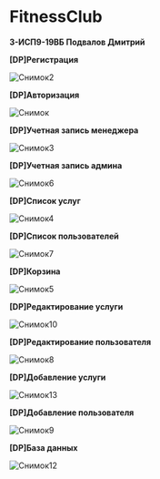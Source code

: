 # FitnessClub
<b>3-ИСП9-19ВБ Подвалов Дмитрий</b>

<b>[DP]Регистрация</b>

![Снимок2](https://user-images.githubusercontent.com/125256682/228166400-527a1e60-9156-4183-8db1-00c105ac5d07.PNG)

<b>[DP]Авторизация</b>

![Снимок](https://user-images.githubusercontent.com/125256682/228166432-27101c9b-01f7-463d-83e4-6fe8ca6151cd.PNG)

<b>[DP]Учетная запись менеджера</b>

![Снимок3](https://user-images.githubusercontent.com/125256682/228166473-f2b138db-f22c-4ac5-9e8a-d3e0eb83c84d.PNG)

<b>[DP]Учетная запись админа</b>

![Снимок6](https://user-images.githubusercontent.com/125256682/228166522-f476acf8-edc8-4b10-8d2f-5cccb9b18296.PNG)

<b>[DP]Список услуг</b>

![Снимок4](https://user-images.githubusercontent.com/125256682/228166568-7f71b5ff-4c7b-460f-9079-7aeb299dabe5.PNG)

<b>[DP]Список пользователей</b>

![Снимок7](https://user-images.githubusercontent.com/125256682/228166623-d7643a42-8be2-4121-96e1-0a46758b175c.PNG)

<b>[DP]Корзина</b>

![Снимок5](https://user-images.githubusercontent.com/125256682/228166687-c54cfe94-6839-45a3-abbf-9a7efdde6ce7.PNG)

<b>[DP]Редактирование услуги</b>

![Снимок10](https://user-images.githubusercontent.com/125256682/228166750-5b0a560f-44ad-4907-9a04-94963257c539.PNG)

<b>[DP]Редактирование пользователя</b>

![Снимок8](https://user-images.githubusercontent.com/125256682/228166830-b81d567a-dcfa-4024-bfc8-eb1887e38773.PNG)

<b>[DP]Добавление услуги</b>

![Снимок13](https://user-images.githubusercontent.com/125256682/228167072-94580f32-2e0b-4c68-a531-0cdc8d68eacb.PNG)

<b>[DP]Добавление пользователя</b>

![Снимок9](https://user-images.githubusercontent.com/125256682/228167157-d2a22616-32ca-4563-8915-74f01ee236bc.PNG)

<b>[DP]База данных</b>

![Снимок12](https://user-images.githubusercontent.com/125256682/228167201-d9f16af7-0ffd-46c8-9bea-e7bf09370949.PNG)

